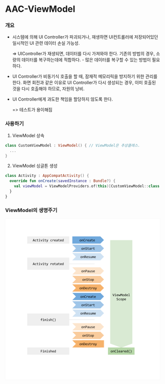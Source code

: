 # AAC-ViewModel

### 개요

+ 시스템에 의해 UI Controller가 파괴되거나, 재생하면 UI컨트롤러에 저장되어있던 일시적인 UI 관련 데이터 손실 가능성.

  => UIController가 재생되면, 데이터를 다시 가져와야 한다. 기존의 방법의 경우, 소량의 데이터를 복구하는데에 적합하다. - 많은 데이터를 복구할 수 있는 방법이 필요하다.

+ UI Controller가 비동기식 호출을 할 때, 잠재적 메모리릭을 방지하기 위한 관리를 한다. 화면 회전과 같은 이유로 UI Controller가 다시 생성되는 경우, 이미 호출된 것을 다시 호출해야 하므로, 자원의 낭비.

+ UI Controller에게 과도한 책임을 할당하지 않도록 한다. 

  => 테스트가 용이해짐



### 사용하기

1. ViewModel 상속

```kotlin
class CustomViewModel : ViewModel() { // ViewModel은 추상클래스.
  ...
}
```

2. ViewModel 싱글톤 생성

```kotlin
class Activity : AppCompatActivity() {
  override fun onCreate(savedInstance : Bundle?) {
    val viewModel = ViewModelProviders.of(this)[CustomViewModel::class.java]
  }
}
```



### ViewModel의 생명주기

![AAC_ViewModel](./img/viewmodel-lifecycle.png)

